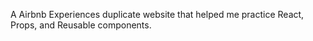 A Airbnb Experiences duplicate website that helped me practice React, Props, and Reusable components.